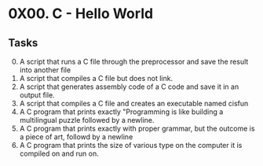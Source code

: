 # 0X00. C - Hello World
## Tasks

0. A script that runs a C file through the preprocessor and save the result into another file
1. A script that compiles a C file but does not link.
2. A script that generates assembly code of a C code and save it in an output file.
3. A script that compiles a C file and creates an executable named cisfun
4. A C program that prints exactly "Programming is like building a multilingual puzzle followed by a newline.
5. A C program that prints exactly with proper grammar, but the outcome is a piece of art, followd by a newline
6. A C program that prints the size of various type on the computer it is compiled on and run on. 
